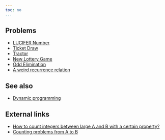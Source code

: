 ```yaml
---
toc: no
...
```


## Problems
* [LUCIFER Number](http://www.spoj.com/problems/LUCIFER/)
* [Ticket Draw](https://open.kattis.com/problems/tickets)
* [Tractor](https://open.kattis.com/problems/tractor)
* [New Lottery Game](https://code.google.com/codejam/contest/2994486/dashboard#s=p1)
* [Odd Elimination](https://projecteuler.net/problem=539)
* [A weird recurrence relation](https://projecteuler.net/problem=463)

## See also
* [Dynamic programming]()

## External links
* [How to count integers between large A and B with a certain property?](http://stackoverflow.com/questions/22394257/how-to-count-integers-between-large-a-and-b-with-a-certain-property/22394258#22394258)
* [Counting problems from A to B](http://codeforces.com/blog/entry/8221)
